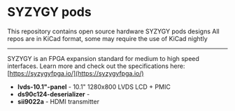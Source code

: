 # SYZYGY pods
This repository contains open source hardware SYZYGY pods designs
All repos are in KiCad format, some may require the use of KiCad nightly

---

SYZYGY is an FPGA expansion standard for medium to high speed interfaces. Learn more and check out the specifications here: [https://syzygyfpga.io/](https://syzygyfpga.io/)

* __lvds-10.1"-panel__ - 10.1" 1280x800 LVDS LCD + PMIC
* __ds90c124-deserializer__ - 
* __sii9022a__ - HDMI transmitter
